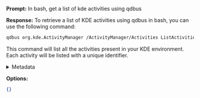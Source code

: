 **Prompt:**
In bash, get a list of kde activities using qdbus

**Response:**
To retrieve a list of KDE activities using qdbus in bash, you can use the following command:

```bash
qdbus org.kde.ActivityManager /ActivityManager/Activities ListActivities
```

This command will list all the activities present in your KDE environment. Each activity will be listed with a unique identifier.

<details><summary>Metadata</summary>

- Duration: 2890 ms
- Datetime: 2023-09-12T17:47:55.553363
- Model: gpt-3.5-turbo-0613

</details>

**Options:**
```json
{}
```

